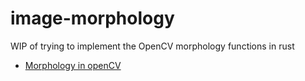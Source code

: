 # image-morphology

WIP of trying to implement the OpenCV morphology functions in rust

- [Morphology in openCV](https://docs.opencv.org/trunk/d9/d61/tutorial_py_morphological_ops.html)
